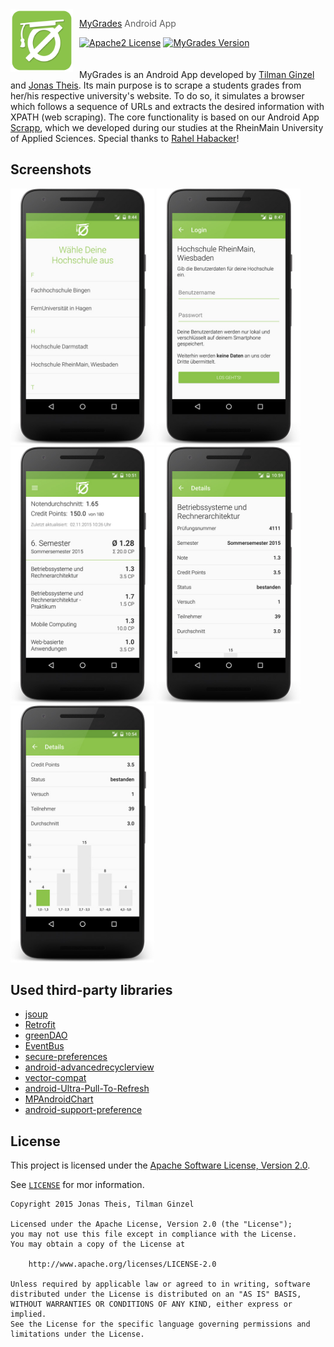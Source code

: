 <img src="assets/logo.png?raw=true" align="left" width="100px" height="100px"/>
<img align="left" width="0" height="100px" hspace="5"/>

> [MyGrades](https://mygrades.de/) Android App

[![Apache2 License](https://img.shields.io/badge/license-APACHE2-blue.svg?style=flat-square)](/LICENSE)
[![MyGrades Version](https://img.shields.io/badge/mygrades-0.2b-8BC34A.svg?style=flat-square)](https://mygrades.de)
<br><br><br>
MyGrades is an Android App developed by [Tilman Ginzel](https://github.com/tilmanginzel) and [Jonas Theis](https://github.com/jonastheis). Its main purpose is to scrape a students grades from her/his respective university's website. To do so, it simulates a browser which follows a sequence of URLs and extracts the desired information with XPATH (web scraping). The core functionality is based on our Android App [Scrapp](https://github.com/tilmanginzel/scrapp), which we developed during our studies at the RheinMain University of Applied Sciences. Special thanks to [Rahel Habacker](https://github.com/RedHilarious)!

## Screenshots
<img src="assets/screen-start.jpg?raw=true" width="230px" />
<img src="assets/screen-login.jpg?raw=true" width="230px" />
<img src="assets/screen-overview.jpg?raw=true" width="230px" />
<img src="assets/screen-detail1.jpg?raw=true" width="230px" />
<img src="assets/screen-detail2.jpg?raw=true" width="230px" />

## Used third-party libraries
* [jsoup](http://jsoup.org/)
* [Retrofit](http://square.github.io/retrofit/)
* [greenDAO](https://github.com/greenrobot/greenDAO)
* [EventBus](https://github.com/greenrobot/EventBus)
* [secure-preferences](https://github.com/scottyab/secure-preferences)
* [android-advancedrecyclerview](https://github.com/h6ah4i/android-advancedrecyclerview)
* [vector-compat](https://github.com/wnafee/vector-compat)
* [android-Ultra-Pull-To-Refresh](https://github.com/liaohuqiu/android-Ultra-Pull-To-Refresh)
* [MPAndroidChart](https://github.com/PhilJay/MPAndroidChart)
* [android-support-preference](https://github.com/consp1racy/android-support-preference)

## License

This project is licensed under the [Apache Software License, Version 2.0](http://www.apache.org/licenses/LICENSE-2.0).

See [`LICENSE`](LICENSE) for mor information.

    Copyright 2015 Jonas Theis, Tilman Ginzel

    Licensed under the Apache License, Version 2.0 (the "License");
    you may not use this file except in compliance with the License.
    You may obtain a copy of the License at

        http://www.apache.org/licenses/LICENSE-2.0

    Unless required by applicable law or agreed to in writing, software
    distributed under the License is distributed on an "AS IS" BASIS,
    WITHOUT WARRANTIES OR CONDITIONS OF ANY KIND, either express or implied.
    See the License for the specific language governing permissions and
    limitations under the License.
